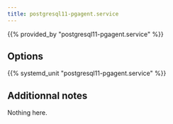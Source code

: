 ```yaml
---
title: postgresql11-pgagent.service
---
```


{{% provided_by "postgresql11-pgagent.service" %}}

## Options

{{% systemd_unit "postgresql11-pgagent.service" %}}

## Additionnal notes

Nothing here.
